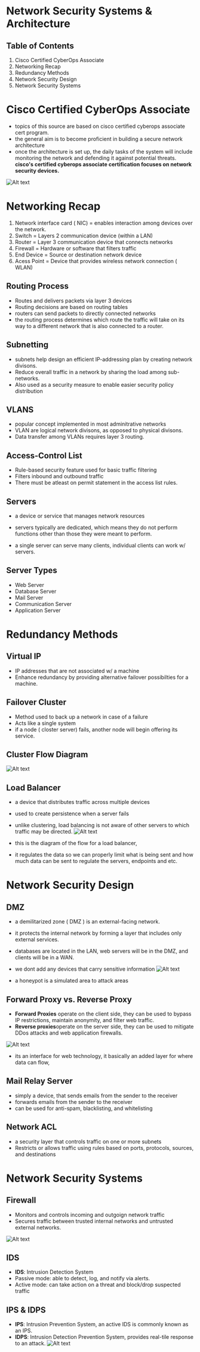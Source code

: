 # Network Security Systems & Architecture

## Table of Contents
1. Cisco Certified CyberOps Associate
2. Networking Recap
3. Redundancy Methods
4. Network Security Design
5. Network Security Systems

# Cisco Certified CyberOps Associate

- topics of this source are based on cisco certified cyberops associate cert program.
- the general aim is to become proficient in building a secure network architecture
- once the architecture is set up, the daily tasks of the system will include monitoring the network and defending it against potential threats.
**cisco's certified cyberops associate certification focuses on network security devices.**

![Alt text](<assets/Cert Topics.PNG>)

# Networking Recap

1. Network interface card ( NIC) = enables interaction among devices over the network.
2. Switch = Layers 2 communication device (within a LAN)
3. Router = Layer 3 communication device that connects networks
4. Firewall = Hardware or software that filters traffic
5. End Device = Source or destination network device
6. Acess Point = Device that provides wireless network connection ( WLAN) 

## Routing Process
- Routes and delivers packets via layer 3 devices
- Routing decisions are based on routing tables
- routers can send packets to directly connected networks
- the routing process determines which route the traffic will take on its way to a different network that is also connected to a router.

## Subnetting

- subnets help design an efficient IP-addressing plan by creating network divisons.
- Reduce overall traffic in a network by sharing the load among sub-networks.
- Also used as a security measure to enable easier security policy distribution

## VLANS
- popular concept implemented in most adminitrative networks
- VLAN are logical network divisons, as opposed to physical divisons.
- Data transfer among VLANs requires layer 3 routing.

## Access-Control List
- Rule-based security feature used for basic traffic filtering
- Filters inbound and outbound traffic
- There must be atleast on permit statement in the access list rules.

 ## Servers
- a device or service that manages network resources
- servers typically are dedicated, which means they do not perform functions other than those they were meant to perform.

- a single server  can serve many clients, individual clients can work w/ servers.
## Server Types
- Web Server 
- Database Server
- Mail Server
- Communication Server
- Application Server
# Redundancy Methods
## Virtual IP
- IP addresses that are not associated w/ a machine
- Enhance redundancy by providing alternative failover possibilties for a machine.

## Failover Cluster
- Method used to back up a network in case of a failure
- Acts like a single system
- if a node ( closter server) fails, another node will begin offering its service.

## Cluster Flow Diagram

![Alt text](<assets/Cluster flow Diagram.PNG>)

## Load Balancer
- a device that distributes traffic across multiple devices
- used to create persistence when a server fails
- unlike clustering, load balancing is not aware of other servers to which traffic may be directed.
![Alt text](<assets/Load balancer flow Diagram.PNG>)

- this is the diagram of the flow for a load balancer,
- it regulates the data so we can properly limit what is being sent and how much data can be sent to regulate the servers, endpoints and etc.
# Network Security Design

## DMZ
- a demilitarized zone ( DMZ ) is an external-facing network.
- it protects the internal network by forming a layer that includes only external services.
- databases are located in the LAN, web servers will be in the DMZ, and clients will be in a WAN.
- we dont add any devices that carry sensitive information
![Alt text](<assets/DMZ Architecture.PNG>)

- a honeypot is a simulated area to attack areas

## Forward Proxy vs. Reverse Proxy
- **Forward Proxies** operate on the client side, they can be used to bypass IP restrictions, maintain anonymity, and filter web traffic.
- **Reverse proxies**operate on the server side, they can be used to mitigate DDos attacks and web application firewalls.

![Alt text](<assets/Forward Reverse Proxy Architecture.PNG>)

- its an interface for web technology, it basically an added layer for where data can flow, 
## Mail Relay Server
- simply a device, that sends emails from the sender to the receiver
- forwards emails from the sender to the receiver
- can be used for anti-spam, blacklisting, and whitelisting

## Network ACL
- a security layer that controls traffic on one or more subnets
- Restricts or allows traffic using rules based on ports, protocols, sources, and destinations

# Network Security Systems
## Firewall
- Monitors and controls incoming and outgoign network traffic
- Secures traffic between trusted internal networks and untrusted external networks.

![Alt text](<assets/Firewall Aritechure.PNG>)

## IDS
- **IDS**: Intrusion Detection System
- Passive mode: able to detect, log, and notify via alerts.
- Active mode: can take action on a threat and block/drop suspected traffic

## IPS & IDPS

- **IPS**: Intrusion Prevention System, an active IDS is commonly known as an IPS.
- **IDPS**: Intrusion Detection Prevention System, provides real-tile response to an attack.
![Alt text](<assets/IPS IDS Architecture.PNG>)
